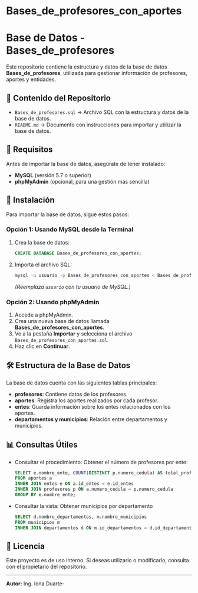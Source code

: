 # Bases_de_profesores_con_aportes
# Base de Datos - Bases_de_profesores

Este repositorio contiene la estructura y datos de la base de datos **Bases_de_profesores**, utilizada para gestionar información de profesores, aportes y entidades.

## 📂 Contenido del Repositorio

- `Bases_de_profesores.sql` → Archivo SQL con la estructura y datos de la base de datos.
- `README.md` → Documento con instrucciones para importar y utilizar la base de datos.

## 📌 Requisitos
Antes de importar la base de datos, asegúrate de tener instalado:

- **MySQL** (versión 5.7 o superior)
- **phpMyAdmin** (opcional, para una gestión más sencilla)

## 🚀 Instalación
Para importar la base de datos, sigue estos pasos:

### Opción 1: Usando MySQL desde la Terminal
1. Crea la base de datos:
   ```sql
   CREATE DATABASE Bases_de_profesores_con_aportes;
   ```
2. Importa el archivo SQL:
   ```sh
   mysql -u usuario -p Bases_de_profesores_con_aportes < Bases_de_profesores_con_aportes.sql
   ```
   *(Reemplaza `usuario` con tu usuario de MySQL.)*

### Opción 2: Usando phpMyAdmin
1. Accede a phpMyAdmin.
2. Crea una nueva base de datos llamada **Bases_de_profesores_con_aportes**.
3. Ve a la pestaña **Importar** y selecciona el archivo `Bases_de_profesores_con_aportes.sql`.
4. Haz clic en **Continuar**.

## 🛠 Estructura de la Base de Datos
La base de datos cuenta con las siguientes tablas principales:

- **profesores**: Contiene datos de los profesores.
- **aportes**: Registra los aportes realizados por cada profesor.
- **entes**: Guarda información sobre los entes relacionados con los aportes.
- **departamentos y municipios**: Relación entre departamentos y municipios.

## 📊 Consultas Útiles

- Consultar el procedimiento: Obtener el número de profesores por ente:
  ```sql
  SELECT e.nombre_ente, COUNT(DISTINCT p.numero_cedula) AS total_profesores
  FROM aportes a
  INNER JOIN entes e ON a.id_entes = e.id_entes
  INNER JOIN profesores p ON a.numero_cedula = p.numero_cedula
  GROUP BY e.nombre_ente;
  ```

- Consultar la vista: Obtener municipios por departamento
  ```sql
  SELECT d.nombre_departamentos, m.nombre_municipios
  FROM municipios m
  INNER JOIN departamentos d ON m.id_departamentos = d.id_departamentos;
  ```

## 📄 Licencia
Este proyecto es de uso interno. Si deseas utilizarlo o modificarlo, consulta con el propietario del repositorio.

---
**Autor:** Ing. Iona Duarte-

